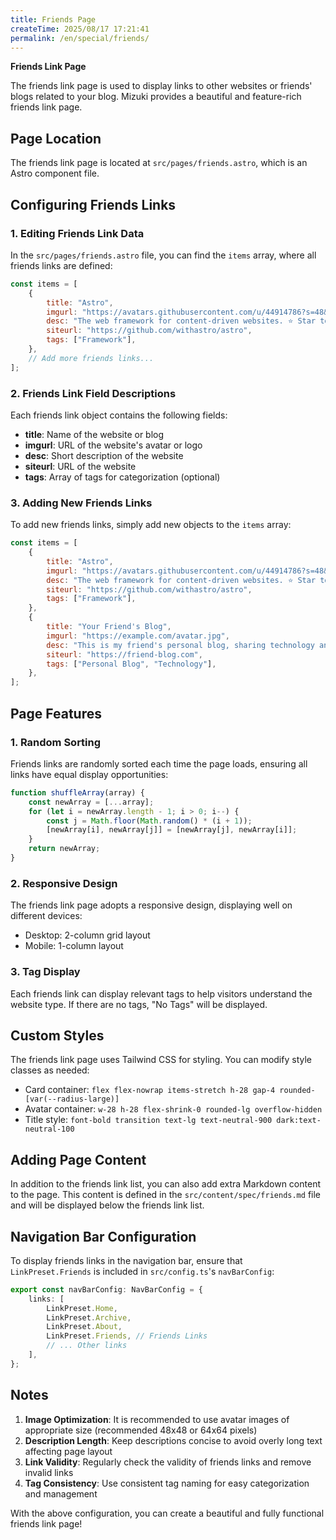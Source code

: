 ```yaml
---
title: Friends Page
createTime: 2025/08/17 17:21:41
permalink: /en/special/friends/
---
```


**Friends Link Page**

The friends link page is used to display links to other websites or friends' blogs related to your blog. Mizuki provides a beautiful and feature-rich friends link page.

## Page Location

The friends link page is located at `src/pages/friends.astro`, which is an Astro component file.

## Configuring Friends Links

### 1. Editing Friends Link Data

In the `src/pages/friends.astro` file, you can find the `items` array, where all friends links are defined:

```javascript
const items = [
	{
		title: "Astro",
		imgurl: "https://avatars.githubusercontent.com/u/44914786?s=48&v=4",
		desc: "The web framework for content-driven websites. ⭐️ Star to support our work!",
		siteurl: "https://github.com/withastro/astro",
		tags: ["Framework"],
	},
	// Add more friends links...
];
```

### 2. Friends Link Field Descriptions

Each friends link object contains the following fields:

- **title**: Name of the website or blog
- **imgurl**: URL of the website's avatar or logo
- **desc**: Short description of the website
- **siteurl**: URL of the website
- **tags**: Array of tags for categorization (optional)

### 3. Adding New Friends Links

To add new friends links, simply add new objects to the `items` array:

```javascript
const items = [
	{
		title: "Astro",
		imgurl: "https://avatars.githubusercontent.com/u/44914786?s=48&v=4",
		desc: "The web framework for content-driven websites. ⭐️ Star to support our work!",
		siteurl: "https://github.com/withastro/astro",
		tags: ["Framework"],
	},
	{
		title: "Your Friend's Blog",
		imgurl: "https://example.com/avatar.jpg",
		desc: "This is my friend's personal blog, sharing technology and life",
		siteurl: "https://friend-blog.com",
		tags: ["Personal Blog", "Technology"],
	},
];
```

## Page Features

### 1. Random Sorting

Friends links are randomly sorted each time the page loads, ensuring all links have equal display opportunities:

```javascript
function shuffleArray(array) {
	const newArray = [...array];
	for (let i = newArray.length - 1; i > 0; i--) {
		const j = Math.floor(Math.random() * (i + 1));
		[newArray[i], newArray[j]] = [newArray[j], newArray[i]];
	}
	return newArray;
}
```

### 2. Responsive Design

The friends link page adopts a responsive design, displaying well on different devices:
- Desktop: 2-column grid layout
- Mobile: 1-column layout

### 3. Tag Display

Each friends link can display relevant tags to help visitors understand the website type. If there are no tags, "No Tags" will be displayed.

## Custom Styles

The friends link page uses Tailwind CSS for styling. You can modify style classes as needed:

- Card container: `flex flex-nowrap items-stretch h-28 gap-4 rounded-[var(--radius-large)]`
- Avatar container: `w-28 h-28 flex-shrink-0 rounded-lg overflow-hidden`
- Title style: `font-bold transition text-lg text-neutral-900 dark:text-neutral-100`

## Adding Page Content

In addition to the friends link list, you can also add extra Markdown content to the page. This content is defined in the `src/content/spec/friends.md` file and will be displayed below the friends link list.

## Navigation Bar Configuration

To display friends links in the navigation bar, ensure that `LinkPreset.Friends` is included in `src/config.ts`'s `navBarConfig`:

```typescript
export const navBarConfig: NavBarConfig = {
	links: [
		LinkPreset.Home,
		LinkPreset.Archive,
		LinkPreset.About,
		LinkPreset.Friends, // Friends Links
		// ... Other links
	],
};
```

## Notes

1. **Image Optimization**: It is recommended to use avatar images of appropriate size (recommended 48x48 or 64x64 pixels)
2. **Description Length**: Keep descriptions concise to avoid overly long text affecting page layout
3. **Link Validity**: Regularly check the validity of friends links and remove invalid links
4. **Tag Consistency**: Use consistent tag naming for easy categorization and management

With the above configuration, you can create a beautiful and fully functional friends link page!